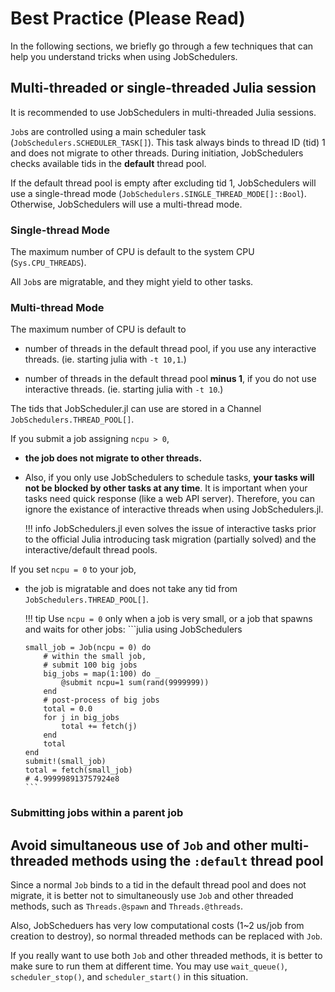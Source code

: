 # Best Practice (Please Read)

In the following sections, we briefly go through a few techniques that can help you understand tricks when using JobSchedulers.

## Multi-threaded or single-threaded Julia session

It is recommended to use JobSchedulers in multi-threaded Julia sessions. 

`Job`s are controlled using a main scheduler task (`JobSchedulers.SCHEDULER_TASK[]`). This task always binds to thread ID (tid) 1 and does not migrate to other threads. During initiation, JobSchedulers checks available tids in the **default** thread pool. 

If the default thread pool is empty after excluding tid 1, JobSchedulers will use a single-thread mode (`JobSchedulers.SINGLE_THREAD_MODE[]::Bool`). Otherwise, JobSchedulers will use a multi-thread mode.

### Single-thread Mode

The maximum number of CPU is default to the system CPU (`Sys.CPU_THREADS`). 

All `Job`s are migratable, and they might yield to other tasks. 

### Multi-thread Mode

The maximum number of CPU is default to

- number of threads in the default thread pool, if you use any interactive threads. (ie. starting julia with `-t 10,1`.)

- number of threads in the default thread pool **minus 1**, if you do not use interactive threads. (ie. starting julia with `-t 10`.)

The tids that JobScheduler.jl can use are stored in a Channel `JobSchedulers.THREAD_POOL[]`. 

If you submit a job assigning `ncpu > 0`, 

- **the job does not migrate to other threads.** 
- Also, if you only use JobSchedulers to schedule tasks, **your tasks will not be blocked by other tasks at any time**. It is important when your tasks need quick response (like a web API server). Therefore, you can ignore the existance of interactive threads when using JobSchedulers.jl.

  !!! info
      JobSchedulers.jl even solves the issue of interactive tasks prior to the official Julia introducing task migration (partially solved) and the interactive/default thread pools.

If you set `ncpu = 0` to your job,

- the job is migratable and does not take any tid from `JobSchedulers.THREAD_POOL[]`.

  !!! tip
      Use `ncpu = 0` only when a job is very small, or a job that spawns and waits for other jobs:
      ```julia
      using JobSchedulers

      small_job = Job(ncpu = 0) do
          # within the small job,
          # submit 100 big jobs
          big_jobs = map(1:100) do _
              @submit ncpu=1 sum(rand(9999999))
          end
          # post-process of big jobs
          total = 0.0
          for j in big_jobs
              total += fetch(j)
          end
          total
      end
      submit!(small_job)
      total = fetch(small_job)
      # 4.999998913757924e8
      ```

### Submitting jobs within a parent job

## Avoid simultaneous use of `Job` and other multi-threaded methods using the `:default` thread pool

Since a normal `Job` binds to a tid in the default thread pool and does not migrate, it is better not to simultaneously use `Job` and other threaded methods, such as `Threads.@spawn` and `Threads.@threads`. 

Also, JobScheduers has very low computational costs (1~2 us/job from creation to destroy), so normal threaded methods can be replaced with `Job`.

If you really want to use both `Job` and other threaded methods, it is better to make sure to run them at different time. You may use `wait_queue()`, `scheduler_stop()`, and `scheduler_start()` in this situation.
